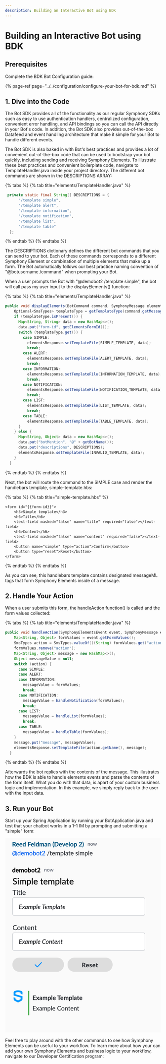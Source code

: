 ```yaml
---
description: Building an Interactive Bot using BDK
---
```


# Building an Interactive Bot using BDK

## Prerequisites

Complete the BDK Bot Configuration guide:

{% page-ref page="../../configuration/configure-your-bot-for-bdk.md" %}

## 1. Dive into the Code

The Bot SDK provides all of the functionality as our regular Symphony SDKs such as easy to use authentication handlers, centralized configuration, convenient error handling, and API bindings so you can call the API directly in your Bot's code. In addition, the Bot SDK also provides out-of-the-box Datafeed and event handling architecture that make it simple for your Bot to handle different events.

The Bot SDK is also baked in with Bot's best practices and provides a lot of convenient out-of-the-box code that can be used to bootstrap your bot quickly, including sending and receiving Symphony Elements. To illustrate these best practices and convenient boilerplate code, navigate to TemplateHandler.java inside your project directory. The different bot commands are shown in the DESCRIPTIONS ARRAY:

{% tabs %}
{% tab title="elements/TemplateHandler.java" %}
```java
 private static final String[] DESCRIPTIONS = {
      "/template simple",
      "/template alert",
      "/template information",
      "/template notification",
      "/template list",
      "/template table"
  };
```
{% endtab %}
{% endtabs %}

The DESCRIPTIONS dictionary defines the different bot commands that you can send to your bot. Each of these commands corresponds to a different Symphony Element or combination of multiple elements that make up a form. The Bot automatically follows our best practice naming convention of "@botusername /command" when prompting your Bot.

When a user prompts the Bot with "@demobot2 /template simple", the bot will call pass my user input to the displayElements\(\) function:

{% tabs %}
{% tab title="elements/TemplateHandler.java" %}
```java
public void displayElements(BotCommand command, SymphonyMessage elementsResponse) {
    Optional<SmsTypes> templateType = getTemplateType(command.getMessageEvent().getMessage());
    if (templateType.isPresent()) {
      Map<String, String> data = new HashMap<>();
      data.put("form-id", getElementsFormId());
      switch (templateType.get()) {
        case SIMPLE:
          elementsResponse.setTemplateFile(SIMPLE_TEMPLATE, data);
          break;
        case ALERT:
          elementsResponse.setTemplateFile(ALERT_TEMPLATE, data);
          break;
        case INFORMATION:
          elementsResponse.setTemplateFile(INFORMATION_TEMPLATE, data);
          break;
        case NOTIFICATION:
          elementsResponse.setTemplateFile(NOTIFICATION_TEMPLATE, data);
          break;
        case LIST:
          elementsResponse.setTemplateFile(LIST_TEMPLATE, data);
          break;
        case TABLE:
          elementsResponse.setTemplateFile(TABLE_TEMPLATE, data);
      }
    } else {
      Map<String, Object> data = new HashMap<>();
      data.put("botMention", "@" + getBotName());
      data.put("descriptions", DESCRIPTIONS);
      elementsResponse.setTemplateFile(INVALID_TEMPLATE, data);
    }
  }
```
{% endtab %}
{% endtabs %}

Next, the bot will route the command to the SIMPLE case and render the handlebars template, simple-template.hbs:

{% tabs %}
{% tab title="simple-template.hbs" %}
```markup
<form id="{{form-id}}">
    <h3>Simple template</h3>
    <h6>Title</h6>
    <text-field masked="false" name="title" required="false"></text-field>
    <h6>Content</h6>
    <text-field masked="false" name="content" required="false"></text-field>
    <button name="simple" type="action">Confirm</button>
    <button type="reset">Reset</button>
</form>
```
{% endtab %}
{% endtabs %}

As you can see, this handlebars template contains designated messageML tags that form Symphony Elements inside of a message.

## 2. Handle Your Action

When a user submits this form, the handleAction function\(\) is called and the form values collected:

{% tabs %}
{% tab title="elements/TemplateHandler.java" %}
```java
public void handleAction(SymphonyElementsEvent event, SymphonyMessage elementsResponse) {
    Map<String, Object> formValues = event.getFormValues();
    SmsTypes action = SmsTypes.valueOf(((String) formValues.get("action")).toUpperCase());
    formValues.remove("action");
    Map<String, Object> message = new HashMap<>();
    Object messageValue = null;
    switch (action) {
      case SIMPLE:
      case ALERT:
      case INFORMATION:
        messageValue = formValues;
        break;
      case NOTIFICATION:
        messageValue = handleNotification(formValues);
        break;
      case LIST:
        messageValue = handleList(formValues);
        break;
      case TABLE:
        messageValue = handleTable(formValues);
    }
    message.put("message", messageValue);
    elementsResponse.setTemplateFile(action.getName(), message);
  }
```
{% endtab %}
{% endtabs %}

Afterwards the bot replies with the contents of the message. This illustrates how the BDK is able to handle elements events and parse the contents of the form itself. What you do with that data, is apart of your custom business logic and implementation. In this example, we simply reply back to the user with the input data.

## 3.  Run your Bot

Start up your Spring Application by running your BotApplication.java and test that your chatbot works in a 1-1 IM by prompting and submitting a "simple" form:

![](../../../.gitbook/assets/screen-shot-2020-07-17-at-12.11.25-pm.png)

Feel free to play around with the other commands to see how Symphony Elements can be useful to your workflow. To learn more about how your can add your own Symphony Elements and business logic to your workflow, navigate to our Developer Certification program:

